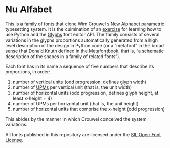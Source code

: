 # Nu Alfabet

This is a family of fonts that clone Wim Crouwel’s [New Alphabet](https://en.wikipedia.org/wiki/New_Alphabet) parametric typesetting system. It is the culmination of an [exercise](https://github.com/rdazvd/new-alphabet-generator) for learning how to use Python and the [Glyphs](https://glyphsapp.com/) font editor API. The family consists of several variations in the glyphs proportions automatically generated from a high level description of the design in Python code (or a “metafont” in the broad sense that Donald Knuth defined in the [Metafontbook](https://www.amazon.com/Metafont-Book-Donald-Knuth/dp/0201134446), that is, “a schematic description of the shapes in a family of related fonts”).

Each font has in its name a sequence of five numbers that describe its proportions, in order:
1. number of vertical units (odd progression, defines glyph width)
2. number of [UPMs](http://luc.devroye.org/ump.html) per vertical unit (that is, the unit width)
3. number of horizontal units (odd progression, defines glyph height, at least x-height + 4)
4. number of UPMs per horizontal unit (that is, the unit height)
5. number of horizontal units that comprise the x-height (odd progression)

This abides by the manner in which Crouwel conceived the system variations.

All fonts published in this repository are licensed under the [SIL Open Font License](http://scripts.sil.org/cms/scripts/page.php?site_id=nrsi&id=OFL).
